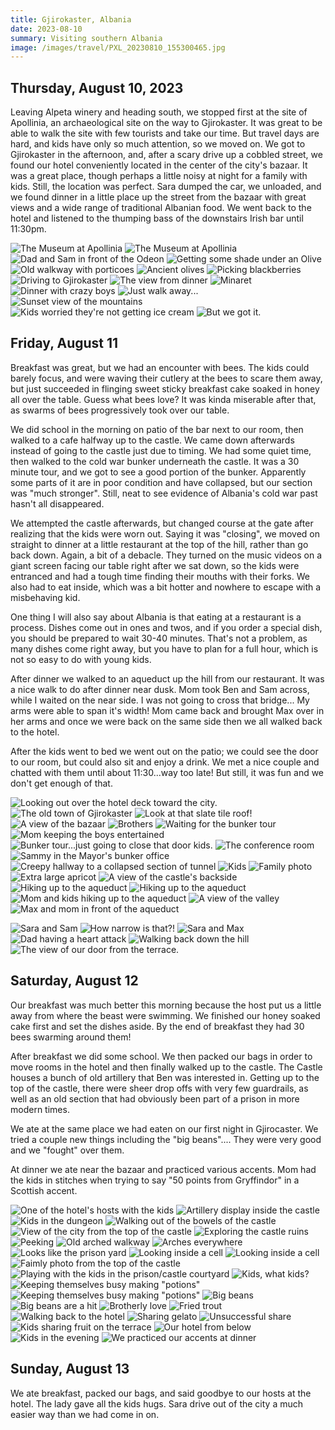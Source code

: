 ```yaml
---
title: Gjirokaster, Albania
date: 2023-08-10
summary: Visiting southern Albania
image: /images/travel/PXL_20230810_155300465.jpg
---
```


## Thursday, August 10, 2023

Leaving Alpeta winery and heading south, we stopped first at the site of Apollinia, an archaeological site on the way to Gjirokaster.  It was great to be able to walk the site with few tourists and take our time.  But travel days are hard, and kids have only so much attention, so we moved on.  We got to Gjirokaster in the afternoon, and, after a scary drive up a cobbled street, we found our hotel conveniently located in the center of the city's bazaar.  It was a great place, though perhaps a little noisy at night for a family with kids.  Still, the location was perfect.  Sara dumped the car, we unloaded, and we found dinner in a little place up the street from the bazaar with great views and a wide range of traditional Albanian food.  We went back to the hotel and  listened to the thumping bass of the downstairs Irish bar until 11:30pm.

![The Museum at Apollinia](/images/travel/PXL_20230810_112504028.jpg)
![The Museum at Apollinia](/images/travel/PXL_20230810_112543574.jpg)
![Dad and Sam in front of the Odeon](/images/travel/PXL_20230810_114456872.jpg)
![Getting some shade under an Olive](/images/travel/PXL_20230810_114843893.jpg)
![Old walkway with porticoes](/images/travel/PXL_20230810_114858037.jpg)
![Ancient olives](/images/travel/PXL_20230810_120737073.jpg)
![Picking blackberries](/images/travel/PXL_20230810_123812876.jpg)
![Driving to Gjirokaster](/images/travel/PXL_20230810_135016171.MP.jpg)
![The view from dinner](/images/travel/PXL_20230810_155300465.jpg)
![Minaret](/images/travel/PXL_20230810_155320675.jpg)
![Dinner with crazy boys](/images/travel/PXL_20230810_155635485.jpg)
![Just walk away...](/images/travel/PXL_20230810_170224015.jpg)
![Sunset view of the mountains](/images/travel/PXL_20230810_170323624.jpg)
![Kids worried they're not getting ice cream](/images/travel/PXL_20230810_170835302.jpg)
![But we got it.](/images/travel/PXL_20230810_172010348.jpg)

## Friday, August 11

Breakfast was great, but we had an encounter with bees.  The kids could barely focus, and were waving their cutlery at the bees to scare them away, but just succeeded in flinging sweet sticky breakfast cake soaked in honey all over the table.  Guess what bees love?  It was kinda miserable after that, as swarms of bees progressively took over our table.  

We did school in the morning on patio of the bar next to our room, then walked to a cafe halfway up to the castle.  We came down afterwards instead of going to the castle just due to timing.  We had some quiet time, then walked to the cold war bunker underneath the castle.  It was a 30 minute tour, and we got to see a good portion of the bunker.  Apparently some parts of it are in poor condition and have collapsed, but our section was "much stronger".  Still, neat to see evidence of Albania's cold war past hasn't all disappeared.

We attempted the castle afterwards, but changed course at the gate after realizing that the kids were worn out.  Saying it was "closing", we moved on straight to dinner at a little restaurant at the top of the hill, rather than go back down.  Again, a bit of a debacle.  They turned on the music videos on a giant screen facing our table right after we sat down, so the kids were entranced and had a tough time finding their mouths with their forks.  We also had to eat inside, which was a bit hotter and nowhere to escape with a misbehaving kid.

One thing I will also say about Albania is that eating at a restaurant is a process.  Dishes come out in ones and twos, and if you order a special dish, you should be prepared to wait 30-40 minutes.  That's not a problem, as many dishes come right away, but you have to plan for a full hour, which is not so easy to do with young kids.

After dinner we walked to an aqueduct up the hill from our restaurant. It was a nice walk to do after dinner near dusk. Mom took Ben and Sam across, while I waited on the near side.  I was not going to cross that bridge... My arms were able to span it's width!  Mom came back and brought Max over in her arms and once we were back on the same side then we all walked back to the hotel.

After the kids went to bed we went out on the patio; we could see the door to our room, but could also sit and enjoy a drink.  We met a nice couple and chatted with them until about 11:30...way too late!  But still, it was fun and we don't get enough of that. 

![Looking out over the hotel deck toward the city.](/images/travel/PXL_20230811_063246313.jpg)
![The old town of Gjirokaster](/images/travel/PXL_20230811_071355411.jpg)
![Look at that slate tile roof!](/images/travel/PXL_20230811_071720705.jpg)
![A view of the bazaar](/images/travel/PXL_20230811_122833813.jpg)
![Brothers](/images/travel/PXL_20230811_122845760.MP.jpg)
![Waiting for the bunker tour](/images/travel/PXL_20230811_125048211.jpg)
![Mom keeping the boys entertained](/images/travel/PXL_20230811_125143931.jpg)
![Bunker tour...just going to close that door kids.](/images/travel/PXL_20230811_130401484.MP.jpg)
![The conference room](/images/travel/PXL_20230811_131901968.jpg)
![Sammy in the Mayor's bunker office](/images/travel/PXL_20230811_132156147.jpg)
![Creepy hallway to a collapsed section of tunnel](/images/travel/PXL_20230811_132217351.jpg)
![Kids](/images/travel/PXL_20230811_133214735.MP.jpg)
![Family photo](/images/travel/PXL_20230811_133329525.jpg)
![Extra large apricot](/images/travel/PXL_20230811_140440604.jpg)
![A view of the castle's backside](/images/travel/PXL_20230811_153415356.jpg)
![Hiking up to the aqueduct](/images/travel/PXL_20230811_153641932.jpg)
![Hiking up to the aqueduct](/images/travel/PXL_20230811_153816572.jpg)
![Mom and kids hiking up to the aqueduct](/images/travel/PXL_20230811_154248177.jpg)
![A view of the valley](/images/travel/PXL_20230811_155600117.jpg)
![Max and mom in front of the aqueduct](/images/travel/PXL_20230811_155836850.jpg)
<!-- ![Sara and Sam](/images/travel/PXL_20230811_161004945.jpg) -->
![Sara and Sam](/images/travel/PXL_20230811_161008118.MP.jpg)
![How narrow is that?!](/images/travel/PXL_20230811_161218220.jpg)
![Sara and Max](/images/travel/PXL_20230811_161337545.jpg)
![Dad having a heart attack](/images/travel/PXL_20230811_161537514.jpg)
![Walking back down the hill](/images/travel/PXL_20230811_163232040.jpg)
![The view of our door from the terrace.](/images/travel/PXL_20230811_191750684.jpg)

## Saturday, August 12

Our breakfast was much better this morning because the host put us a little away from where the beast were swimming. We finished our honey soaked cake first and set the dishes aside. By the end of breakfast they had 30 bees swarming around them!  

After breakfast we did some school. We then packed our bags in order to move rooms in the hotel and then finally walked up to the castle. The Castle houses a bunch of old artillery that Ben was interested in. Getting up to the top of the castle, there were sheer drop offs with very few guardrails, as well as an old section that had obviously been part of a prison in more modern times.

We ate at the same place we had eaten on our first night in Gjirocaster.  We tried a couple new things including the "big beans".... They were very good and we "fought" over them.

At dinner we ate near the bazaar and practiced various accents.  Mom had the kids in stitches when trying to say "50 points from Gryffindor" in a Scottish accent.

![One of the hotel's hosts with the kids](/images/travel/PXL_20230812_071730549.jpg)
![Artillery display inside the castle](/images/travel/PXL_20230812_075427327.jpg)
![Kids in the dungeon](/images/travel/PXL_20230812_080055305.jpg)
![Walking out of the bowels of the castle](/images/travel/PXL_20230812_080207362.jpg)
![View of the city from the top of the castle](/images/travel/PXL_20230812_080417958.jpg)
![Exploring the castle ruins](/images/travel/PXL_20230812_081632799.jpg)
![Peeking](/images/travel/PXL_20230812_081825343.jpg)
![Old arched walkway](/images/travel/PXL_20230812_082324415.jpg)
![Arches everywhere](/images/travel/PXL_20230812_082709221.jpg)
![Looks like the prison yard](/images/travel/PXL_20230812_083447494.jpg)
![Looking inside a cell](/images/travel/PXL_20230812_083505921.jpg)
![Looking inside a cell](/images/travel/PXL_20230812_083512818.jpg)
![Faimly photo from the top of the castle](/images/travel/PXL_20230812_084322922.jpg)
![Playing with the kids in the prison/castle courtyard](/images/travel/PXL_20230812_084550697.jpg)
![Kids, what kids?](/images/travel/PXL_20230812_094211528.jpg)
![Keeping themselves busy making "potions"](/images/travel/PXL_20230812_100439398.jpg)
![Keeping themselves busy making "potions"](/images/travel/PXL_20230812_100520563.MP.jpg)
![Big beans](/images/travel/PXL_20230812_104304810.jpg)
![Big beans are a hit](/images/travel/PXL_20230812_105336467.jpg)
![Brotherly love](/images/travel/PXL_20230812_105823630.jpg)
![Fried trout](/images/travel/PXL_20230812_111943446.jpg)
![Walking back to the hotel](/images/travel/PXL_20230812_114331434.jpg)
![Sharing gelato](/images/travel/PXL_20230812_142434325.MP.jpg)
![Unsuccessful share](/images/travel/PXL_20230812_142438427.MP.jpg)
![Kids sharing fruit on the terrace](/images/travel/PXL_20230812_152844930.jpg)
![Our hotel from below](/images/travel/PXL_20230812_153851131.jpg)
![Kids in the evening](/images/travel/PXL_20230812_160243878.jpg)
![We practiced our accents at dinner](/images/travel/PXL_20230812_165120758.jpg)

## Sunday, August 13

We ate breakfast, packed our bags, and said goodbye to our hosts at the hotel.  The lady gave all the kids hugs.  Sara drive out of the city a much easier way than we had come in on.

